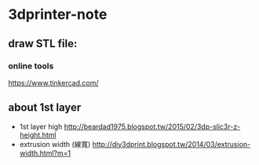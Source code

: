 # 3dprinter-note

## draw STL file:
### online tools
https://www.tinkercad.com/

## about 1st layer
 * 1st layer high
http://beardad1975.blogspot.tw/2015/02/3dp-slic3r-z-height.html
 * extrusion width (線寬)
http://diy3dprint.blogspot.tw/2014/03/extrusion-width.html?m=1

